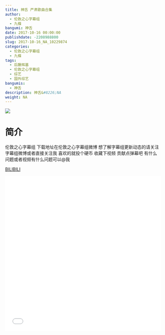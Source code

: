 ```yaml
---
title: 神舌 严肃歌曲合集
author: 
  - 伦敦之心字幕组
  - 九條
bangumi: 神舌
date: 2017-10-16 00:00:00
publishdate: -2208988800
slug: 2017-10-16_NA_10229874
categories: 
  - 伦敦之心字幕组
  - 九條
tags: 
  - 后藤辉基
  - 伦敦之心字幕组
  - 综艺
  - 国外综艺
bangumis: 
  - 神舌
description: 神舌&#8226;NA
weight: NA
---
```


![](https://i.imgur.com/CaYy5ep.jpg)

# 简介  
伦敦之心字幕组
下载地址在伦敦之心字幕组微博 想了解字幕组更新动态的请关注字幕组微博或者直接关注我 喜欢的就投个硬币 收藏下视频 贡献点弹幕吧 有什么问题或者视频有什么问题可以@我

  [BILIBILI](https://www.bilibili.com/video/av10229874/)


  <iframe src="//www.bilibili.com/html/html5player.html?cid=16900795&aid=10229874" width="100%" height="500" frameborder="0" allowfullscreen="allowfullscreen"></iframe>
